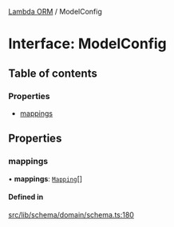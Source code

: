 [Lambda ORM](../README.md) / ModelConfig

# Interface: ModelConfig

## Table of contents

### Properties

- [mappings](ModelConfig.md#mappings)

## Properties

### mappings

• **mappings**: [`Mapping`](Mapping.md)[]

#### Defined in

[src/lib/schema/domain/schema.ts:180](https://github.com/FlavioLionelRita/lambdaorm/blob/b66289f3/src/lib/schema/domain/schema.ts#L180)

